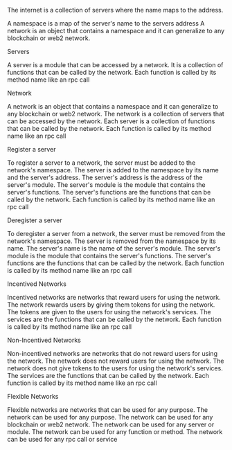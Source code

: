 The internet is a collection of servers where the name maps to the address. 

A namespace is a map of the server's name to the servers address
A network is an object that contains a namespace and it can generalize to any blockchain or web2 network.

Servers

A server is a module that can be accessed by a network. It is a collection of functions that can be called by the network. Each function is called by its method name like an rpc call


Network

A network is an object that contains a namespace and it can generalize to any blockchain or web2 network. The network is a collection of servers that can be accessed by the network. Each server is a collection of functions that can be called by the network. Each function is called by its method name like an rpc call

Register a server

To register a server to a network, the server must be added to the network's namespace. The server is added to the namespace by its name and the server's address. The server's address is the address of the server's module. The server's module is the module that contains the server's functions. The server's functions are the functions that can be called by the network. Each function is called by its method name like an rpc call


Deregister a server

To deregister a server from a network, the server must be removed from the network's namespace. The server is removed from the namespace by its name. The server's name is the name of the server's module. The server's module is the module that contains the server's functions. The server's functions are the functions that can be called by the network. Each function is called by its method name like an rpc call


Incentived Networks

Incentived networks are networks that reward users for using the network. The network rewards users by giving them tokens for using the network. The tokens are given to the users for using the network's services. The services are the functions that can be called by the network. Each function is called by its method name like an rpc call

Non-Incentived Networks

Non-incentived networks are networks that do not reward users for using the network. The network does not reward users for using the network. The network does not give tokens to the users for using the network's services. The services are the functions that can be called by the network. Each function is called by its method name like an rpc call

Flexible Networks

Flexible networks are networks that can be used for any purpose. The network can be used for any purpose. The network can be used for any blockchain or web2 network. The network can be used for any server or module. The network can be used for any function or method. The network can be used for any rpc call or service
